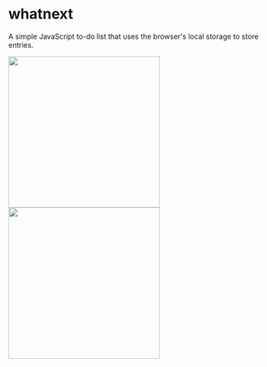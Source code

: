 # whatnext
A simple JavaScript to-do list that uses the browser's local storage to store entries. 

<img src="https://user-images.githubusercontent.com/24478914/51083432-4194b800-16e8-11e9-855e-45079e4a2259.png" width="300"><img src="https://user-images.githubusercontent.com/24478914/51083448-79036480-16e8-11e9-96e1-860363dac204.png" width="300">
